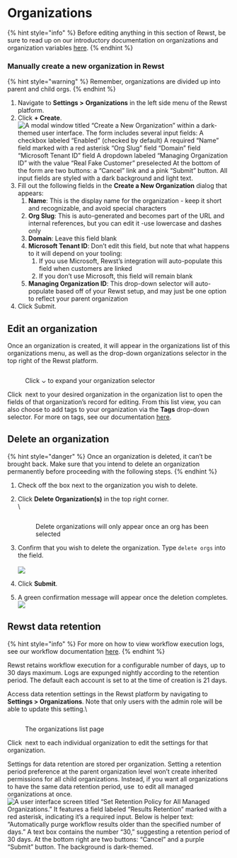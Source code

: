 # Organizations

{% hint style="info" %}
Before editing anything in this section of Rewst, be sure to read up on our introductory documentation on organizations and organization variables [here](https://docs.rewst.help/documentation/organization-variables#what-is-an-organization).
{% endhint %}

### Manually create a new organization in Rewst

{% hint style="warning" %}
Remember, organizations are divided up into parent and child orgs.
{% endhint %}

1. Navigate to **Settings >** **Organizations** in the left side menu of the Rewst platform.
2. Click **+ Create**.\
   ![A modal window titled “Create a New Organization” within a dark-themed user interface. The form includes several input fields:  A checkbox labeled “Enabled” (checked by default)  A required “Name” field marked with a red asterisk  “Org Slug” field  “Domain” field  “Microsoft Tenant ID” field  A dropdown labeled “Managing Organization ID” with the value “Real Fake Customer” preselected  At the bottom of the form are two buttons: a “Cancel” link and a pink “Submit” button. All input fields are styled with a dark background and light text.](<../../.gitbook/assets/Screenshot 2025-04-22 at 12.05.55 PM.png>)
3. Fill out the following fields in the **Create a New Organization** dialog that appears:
   1. **Name**: This is the display name for the organization - keep it short and recognizable, and avoid special characters
   2. **Org Slug**: This is auto-generated and becomes part of the URL and internal references, but you can edit it -use lowercase and dashes only
   3. **Domain**: Leave this field blank
   4. **Microsoft Tenant ID**: Don’t edit this field, but note that what happens to it will depend on your tooling:
      1. If you use Microsoft, Rewst’s integration will auto-populate this field when customers are linked
      2. If you don’t use Microsoft, this field will remain blank
   5. **Managing Organization ID**: This drop-down selector will auto-populate based off of your Rewst setup, and may just be one option to reflect your parent organization
4. Click Submit.

## Edit an organization

Once an organization is created, it will appear in the organizations list of this organizations menu, as well as the drop-down organizations selector in the top right of the Rewst platform.

<figure><img src="../../.gitbook/assets/Screenshot 2025-04-23 at 2.59.26 PM.png" alt=""><figcaption><p>Click ⌄ to expand your organization selector</p></figcaption></figure>

&#x20;Click <img src="../../.gitbook/assets/Screenshot 2025-04-23 at 2.38.16 PM.png" alt="" data-size="line"> next to your desired organization in the organization list to open the fields of that organization’s record for editing. From this list view, you can also choose to add tags to your organization via the **Tags** drop-down selector. For more on tags, see our documentation [here](https://docs.rewst.help/documentation/settings/tags-in-rewst).

## Delete an organization

{% hint style="danger" %}
Once an organization is deleted, it can’t be brought back. Make sure that you intend to delete an organization permanently before proceeding with the following steps.
{% endhint %}

1. Check off the box next to the organization you wish to delete.
2.  Click **Delete Organization(s)** in the top right corner.\
    \


    <figure><img src="../../.gitbook/assets/Screenshot 2025-04-22 at 12.18.46 PM.png" alt=""><figcaption><p>Delete organizations will only appear once an org has been selected</p></figcaption></figure>
3. Confirm that you wish to delete the organization. Type `delete orgs` into the field.\
   \
   ![](<../../.gitbook/assets/Screenshot 2025-04-22 at 12.20.45 PM.png>)
4. Click **Submit**.
5. A green confirmation message will appear once the deletion completes.\
   ![](<../../.gitbook/assets/Screenshot 2025-04-22 at 12.24.00 PM.png>)

## Rewst data retention

{% hint style="info" %}
For more on how to view workflow execution logs, see our workflow documentation [here](https://docs.rewst.help/documentation/workflows/workflow-builder-how-to-set-up-a-workflow).
{% endhint %}

Rewst retains workflow execution for a configurable number of days, up to 30 days maximum. Logs are expunged nightly according to the retention period. The default each account is set to at the time of creation is 21 days.

Access data retention settings in the Rewst platform by navigating to **Settings > Organizations**. Note that only users with the admin role will be able to update this setting.\


<figure><img src="../../.gitbook/assets/Screenshot 2025-04-22 at 11.49.53 AM.png" alt=""><figcaption><p>The organizations list page</p></figcaption></figure>

Click <img src="../../.gitbook/assets/Screenshot 2025-04-23 at 2.38.16 PM.png" alt="" data-size="line"> next to each individual organization to edit the settings for that organization.

Settings for data retention are stored per organization. Setting a retention period preference at the parent organization level won’t create inherited permissions for all child organizations. Instead, if you want all organizations to have the same data retention period, use <img src="../../.gitbook/assets/Screenshot 2025-04-23 at 2.37.30 PM.png" alt="" data-size="line"> to edit all managed organizations at once.\
![A user interface screen titled “Set Retention Policy for All Managed Organizations.” It features a field labeled “Results Retention” marked with a red asterisk, indicating it’s a required input. Below is helper text: “Automatically purge workflow results older than the specified number of days.” A text box contains the number “30,” suggesting a retention period of 30 days. At the bottom right are two buttons: “Cancel” and a purple “Submit” button. The background is dark-themed.](<../../.gitbook/assets/Screenshot 2025-04-23 at 3.03.12 PM.png>)
